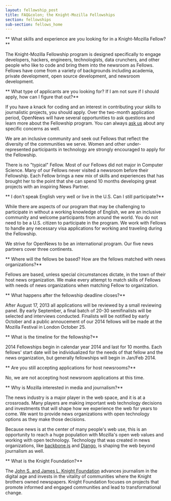 ```yaml
---
layout: fellowship_post
title: FAQ&colon; the Knight-Mozilla Fellowships
section: fellowships
sub-section: fellows_home
---
```

** What skills and experience are you looking for in a Knight-Mozilla Fellow?**

The Knight-Mozilla Fellowship program is designed specifically to engage developers, hackers, engineers, technologists, data crunchers, and other people who like to code and bring them into the newsroom as Fellows. Fellows have come from a variety of backgrounds including academia, private development, open source development, and newsroom development.

** What type of applicants are you looking for? If I am not sure if I should apply, how can I figure that out?**

If you have a knack for coding and an interest in contributing your skills to journalistic projects, you should apply. Over the two-month application period, OpenNews will have several opportunities to ask questions and learn more about the Fellowship program. You can always [ask us](mailto:opennews@mozillafoundation.org) about any specific concerns as well. 

We are an inclusive community and seek out Fellows that reflect the diversity of the communities we serve. Women and other under-represented participants in technology are strongly encouraged to apply for the Fellowship.

There is no "typical" Fellow. Most of our Fellows did not major in Computer Science. Many of our Fellows never visited a newsroom before their Fellowship. Each Fellow brings a new mix of skills and experiences that has brought her to the point that she can spend 10 months developing great projects with an inspiring News Partner. 


** I don't speak English very well or live in the U.S. Can I still participate?**

While there are aspects of our program that may be challenging to participate in without a working knowledge of English, we are an inclusive community and welcome participants from around the world. You do not need to be a U.S. citizen to participate in the program. We work with Fellows to handle any necessary visa applications for working and traveling during the Fellowship.

We strive for OpenNews to be an international program. Our five news partners cover three continents.

** Where will the fellows be based? How are the fellows matched with news organizations?**

Fellows are based, unless special circumstances dictate, in the town of their host news organization. We make every attempt to match skills of Fellows with needs of news organizations when matching Fellow to organization.

** What happens after the fellowship deadline closes?**

After August 17, 2013 all applications will be reviewed by a small reviewing panel. By early September, a final batch of 20-30 semifinalists will be selected and interviews conducted. Finalists will be notified by early October and a public annoucement of our 2014 fellows will be made at the Mozilla Festival in London October 25.

** What is the timeline for the fellowship?**

2014 Fellowships begin in calendar year 2014 and last for 10 months. Each fellows' start date will be individualized for the needs of that fellow and the news organization, but generally fellowships will begin in Jan/Feb 2014.

** Are you still accepting applications for host newsrooms?**

No, we are not accepting host newsroom applications at this time.

** Why is Mozilla interested in media and journalism?**

The news industry is a major player in the web space, and it is at a crossroads. Many players are making important web technology decisions and investments that will shape how we experience the web for years to come. We want to provide news organizations with open technology options as they make those decisions. 

Because news is at the center of many people's web use, this is an opportunity to reach a huge population with Mozilla's open web values and working with open technology. Technology that was created in news organizations, like [backbone.js](http://backbonejs.org/) and [Django](https://www.djangoproject.com/), is shaping the web beyond journalism as well.

** What is the Knight Foundation?**

The [John S. and James L. Knight Foundation](http://knightfoundation.org) advances journalism in the digital age and invests in the vitality of communities where the Knight brothers owned newspapers. Knight Foundation focuses on projects that promote informed and engaged communities and lead to transformational change.

